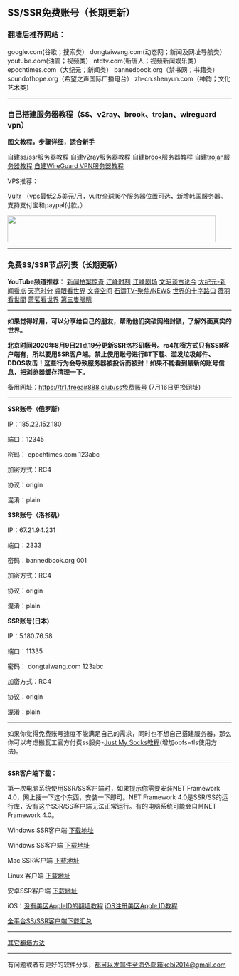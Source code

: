 ## SS/SSR免费账号（长期更新）

### 翻墙后推荐网站：

google.com(谷歌；搜索类） dongtaiwang.com(动态网；新闻及网址导航类）  youtube.com(油管；视频类）  ntdtv.com(新唐人；视频新闻娱乐类）    epochtimes.com（大纪元；新闻类）  bannedbook.org（禁书网；书籍类）   soundofhope.org（希望之声国际广播电台）
    zh-cn.shenyun.com（神韵；文化艺术类）

***

### 自己搭建服务器教程（SS、v2ray、brook、trojan、wireguard vpn） 

**图文教程，步骤详细，适合新手**

[自建ss/ssr服务器教程](https://github.com/Alvin9999/new-pac/wiki/%E8%87%AA%E5%BB%BAss%E6%9C%8D%E5%8A%A1%E5%99%A8%E6%95%99%E7%A8%8B) 
[自建v2ray服务器教程](https://github.com/Alvin9999/new-pac/wiki/%E8%87%AA%E5%BB%BAv2ray%E6%9C%8D%E5%8A%A1%E5%99%A8%E6%95%99%E7%A8%8B) 
[自建brook服务器教程](https://github.com/Alvin9999/new-pac/wiki/%E8%87%AA%E5%BB%BAbrook%E6%9C%8D%E5%8A%A1%E5%99%A8%E6%95%99%E7%A8%8B) 
[自建trojan服务器教程](https://github.com/Alvin9999/new-pac/wiki/%E8%87%AA%E5%BB%BAtrojan%E6%9C%8D%E5%8A%A1%E5%99%A8%E6%95%99%E7%A8%8B) 
[自建WireGuard VPN服务器教程](https://github.com/Alvin9999/new-pac/wiki/%E8%87%AA%E5%BB%BAWireGuard-VPN%E6%9C%8D%E5%8A%A1%E5%99%A8%E6%95%99%E7%A8%8B) 

VPS推荐：

[Vultr](https://www.vultr.com/?ref=7048874) （vps最低2.5美元/月，vultr全球16个服务器位置可选，新增韩国服务器。支持支付宝和paypal付款。）

<a href="https://www.vultr.com/?ref=7048874"><img src="https://www.vultr.com/media/banner_2.png" width="468" height="60"></a>


***

### 免费SS/SSR节点列表（长期更新）

**YouTube频道推荐**： [新闻拍案惊奇](https://www.youtube.com/user/NTDEducation/videos) [江峰时刻](https://www.youtube.com/channel/UCa6ERCDt3GzkvLye32ar89w/videos) [江峰剧场](https://www.youtube.com/channel/UCDpWE1rleECw7wFdwTy-hSQ/videos) [文昭谈古论今](https://www.youtube.com/channel/UCtAIPjABiQD3qjlEl1T5VpA/featured) [大纪元-新闻看点](https://www.youtube.com/channel/UCPMqbkR35zZV1ysWGXJPW-w/videos)  [天亮时分](https://www.youtube.com/channel/UCjvjNeHndz4PGs9JXhzdHqw/videos) [睿眼看世界](https://www.youtube.com/channel/UCcWBxfaO69GPOFHSArNET2Q/videos)  [文睿空间](https://www.youtube.com/channel/UCovJN7IE2YlqKkeCLcQx9AQ/videos)  [石濤TV-聚焦/NEWS](https://www.youtube.com/channel/UC6zxZTv5ZbMmEg5GqBmXAUQ/videos)  [世界的十字路口](https://www.youtube.com/channel/UC-A9OzmRcS-SlXIQmvwMf8w/videos)  [薇羽看世間](https://www.youtube.com/c/%E8%96%87%E7%BE%BD%E7%9C%8B%E4%B8%96%E9%96%93/videos)   [萧茗看世界](https://www.youtube.com/channel/UC6HcLCrHusY7qLwsWGzfXnw) [第三隻眼睛](https://www.youtube.com/c/%E7%AC%AC%E4%B8%89%E9%9A%BB%E7%9C%BC%E7%9D%9B/videos) 

***

**如果觉得好用，可以分享给自己的朋友，帮助他们突破网络封锁，了解外面真实的世界。**

**北京时间2020年8月9日21点19分更新SSR洛杉矶帐号。rc4加密方式只有SSR客户端有，所以要用SSR客户端。禁止使用账号进行BT下载、滥发垃圾邮件、DDOS攻击！这些行为会导致服务器被投诉而被封！如果不能看到最新的账号信息，把浏览器缓存清理一下。**

备用网址：https://tr1.freeair888.club/ss免费账号 (7月16日更换网址)

***

**SSR账号（俄罗斯）**

IP：185.22.152.180
 
端口：12345

密码： epochtimes.com 123abc

加密方式：RC4 

协议：origin 

混淆：plain

**SSR账号（洛杉矶）**

IP：67.21.94.231
 
端口：2333

密码：bannedbook.org 001

加密方式：RC4 

协议：origin 

混淆：plain

**SSR账号(日本)**

IP：5.180.76.58

端口：11335

密码： dongtaiwang.com 123abc

加密方式：RC4 

协议：origin 

混淆：plain



***

如果你觉得免费账号速度不能满足自己的需求，同时也不想自己搭建服务器，那么你可以考虑搬瓦工官方付费ss服务-[Just My Socks教程](https://github.com/Alvin9999/new-pac/wiki/Just-My-Socks)(增加obfs=tls使用方法)。


***

**SSR客户端下载：**

第一次电脑系统使用SSR/SS客户端时，如果提示你需要安装NET Framework 4.0，网上搜一下这个东西，安装一下即可。NET Framework 4.0是SSR/SS的运行库，没有这个SSR/SS客户端无法正常运行。有的电脑系统可能会自带NET Framework 4.0。

Windows SSR客户端 [下载地址](https://github.com/shadowsocksr-backup/shadowsocksr-csharp/releases) 

Windows SS客户端 [下载地址](https://github.com/shadowsocks/shadowsocks-windows/releases) 

Mac SSR客户端 [下载地址](https://github.com/shadowsocksr-backup/ShadowsocksX-NG/releases) 

Linux 客户端 [下载地址](http://www.mediafire.com/folder/xag0zy318a5tt/Linux) 

安卓SSR客户端 [下载地址](https://github.com/shadowsocksr-backup/shadowsocksr-android/releases/download/3.4.0.8/shadowsocksr-release.apk) 

iOS：[没有美区AppleID的翻墙教程](https://github.com/Alvin9999/new-pac/wiki/%E8%8B%B9%E6%9E%9C%E6%89%8B%E6%9C%BA%E7%BF%BB%E5%A2%99%E8%BD%AF%E4%BB%B6) [iOS注册美区Apple ID教程](https://github.com/Alvin9999/new-pac/wiki/iOS%E6%B3%A8%E5%86%8C%E7%BE%8E%E5%8C%BAApple-ID%E6%95%99%E7%A8%8B) 

[全平台SS/SSR客户端下载汇总](http://www.mediafire.com/folder/sfqz8bmodqdx5/shadowsocks相关客户端)

***

[其它翻墙方法](https://github.com/Alvin9999/new-pac/wiki/)

***

有问题或者有更好的软件分享，都可以发邮件至海外邮箱kebi2014@gmail.com